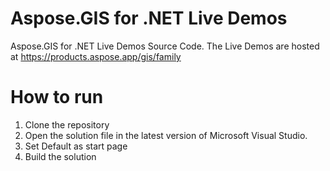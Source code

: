 # Aspose.GIS for .NET Live Demos

Aspose.GIS for .NET Live Demos Source Code.
The Live Demos are hosted at https://products.aspose.app/gis/family
 
# How to run
 
 1. Clone the repository
 2. Open the solution file in the latest version of Microsoft Visual Studio.
 3. Set Default as start page
 4. Build the solution
